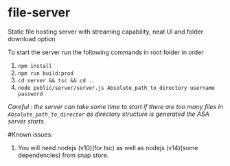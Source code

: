 # file-server
Static file hosting server with streaming capability, neat UI and folder download option

To start the server run the following commands in root folder in order

1. `npm install`
2. `npm run build:prod`
3. `cd server && tsc && cd ..`
4. `node public/server/server.js Absolute_path_to_directory username password`

*Careful : the server can take some time to start if there are too many files in `Absolute_path_to_director` as directory structure is generated the ASA server starts.*

#Known issues: 

1. You will need nodejs (v10)(for tsc) as well as nodejs (v14)(some dependencies) from snap store. 
